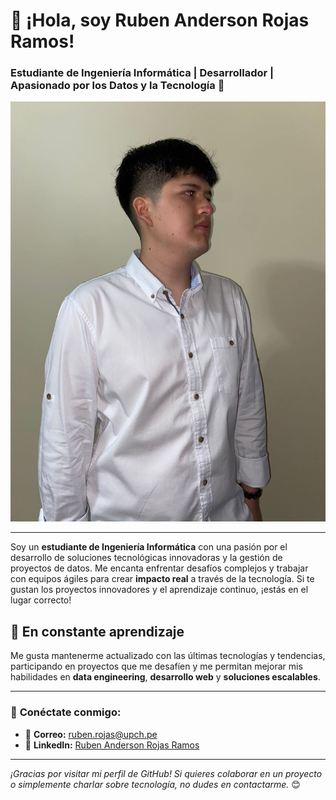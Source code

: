 # 👋 ¡Hola, soy **Ruben Anderson Rojas Ramos**!

### Estudiante de Ingeniería Informática | Desarrollador | Apasionado por los Datos y la Tecnología 🚀

![Texto alternativo](ruben.jpg)


---

Soy un **estudiante de Ingeniería Informática** con una pasión por el desarrollo de soluciones tecnológicas innovadoras y la gestión de proyectos de datos. Me encanta enfrentar desafíos complejos y trabajar con equipos ágiles para crear **impacto real** a través de la tecnología. Si te gustan los proyectos innovadores y el aprendizaje continuo, ¡estás en el lugar correcto!

## 🌱 **En constante aprendizaje**
Me gusta mantenerme actualizado con las últimas tecnologías y tendencias, participando en proyectos que me desafíen y me permitan mejorar mis habilidades en **data engineering**, **desarrollo web** y **soluciones escalables**.

---

### 💬 **Conéctate conmigo:**

- 📧 **Correo:** [ruben.rojas@upch.pe](mailto:ruben.rojas@upch.pe)
- 💼 **LinkedIn:** [Ruben Anderson Rojas Ramos](https://www.linkedin.com/in/ruben-anderson-rojas-ramos-a9621728a/)

---

_¡Gracias por visitar mi perfil de GitHub! Si quieres colaborar en un proyecto o simplemente charlar sobre tecnología, no dudes en contactarme._ 😊
